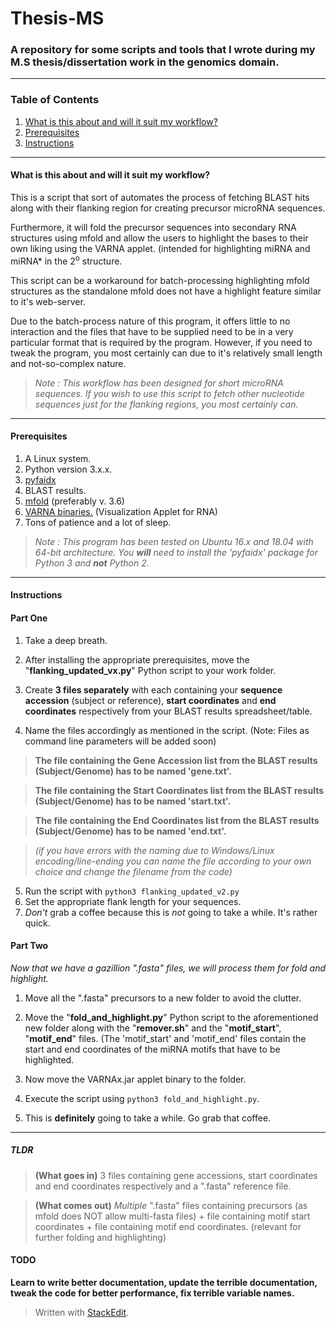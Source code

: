 
# Thesis-MS
### A repository for some scripts and tools that I wrote during my M.S thesis/dissertation work in the genomics domain.
---
### Table of Contents

1. [What is this about and will it suit my workflow?](#what-is-this-about-and-will-it-suit-my-workflow)
2. [Prerequisites](#prerequisites)
3. [Instructions](#instructions)
---
#### What is this about and will it suit my workflow?
 This is a script that sort of automates the process of fetching BLAST hits along with their flanking region for creating precursor microRNA sequences. 

Furthermore, it will fold the precursor sequences into secondary RNA structures using mfold and allow the users to highlight the bases to their own liking using the VARNA applet. (intended for highlighting miRNA and miRNA* in the 2<sup>o</sup> structure.

This script can be a workaround for batch-processing highlighting mfold structures as the standalone mfold does not have a highlight feature similar to it's web-server.

Due to the batch-process nature of this program, it offers little to no interaction and the files that have to be supplied need to be in a very particular format that is required by the program. However, if you need to tweak the program, you most certainly can due to it's relatively small length and not-so-complex nature.

> *Note : This workflow has been designed for short microRNA sequences. If you wish to use this script to fetch other nucleotide sequences just for the flanking regions, you most certainly can.* 

---
#### Prerequisites

1. A Linux system.
2. Python version 3.x.x.
3. [pyfaidx](https://pythonhosted.org/pyfaidx/#installation)
4. BLAST results.
5. [mfold](http://unafold.rna.albany.edu/?q=mfold/download-mfold) (preferably v. 3.6)
6. [VARNA binaries.](http://varna.lri.fr/index.php?lang=en&page=downloads&css=varna) (Visualization Applet for RNA)
7. Tons of patience and a lot of sleep.

> *Note : This program has been tested on Ubuntu 16.x and 18.04 with 64-bit architecture. You __will__ need to install the 'pyfaidx' package for Python 3 and **not** Python 2.* 

---
#### Instructions
#### Part One
1. Take a deep breath.

2. After installing the appropriate prerequisites, move the "**flanking_updated_vx.py**" Python script to your work folder.

3. Create **3 files separately** with each containing your **sequence accession** (subject or reference), **start coordinates** and **end coordinates** respectively from your BLAST results spreadsheet/table.

4. Name the files accordingly as mentioned in the script. (Note: Files as command line parameters will be added soon)
> **The file containing the Gene Accession list from the BLAST results (Subject/Genome) has to be named 'gene.txt'.**

> **The file containing the Start Coordinates list from the BLAST results (Subject/Genome) has to be named 'start.txt'.** 

>**The file containing the End Coordinates list from the BLAST results (Subject/Genome) has to be named 'end.txt'.** 

>*(if you have errors with the naming due to Windows/Linux encoding/line-ending you can name the file according to your own choice and change the filename from the code)*  

5. Run the script with 
`python3 flanking_updated_v2.py`
6. Set the appropriate flank length for your sequences.
7. *Don't* grab a coffee because this is *not* going to take a while. It's rather quick.
#### Part Two
_Now that we have a gazillion ".fasta" files, we will process them for fold and highlight._
1. Move all the ".fasta" precursors to a new folder to avoid the clutter.

2. Move the "**fold_and_highlight.py**" Python script to the aforementioned new folder along with the "**remover.sh**" and the "**motif_start**", "**motif_end**" files. (The 'motif_start' and 'motif_end' files contain the start and end coordinates of the miRNA motifs that have to be highlighted.

3. Now move the VARNAx.jar applet binary to the folder.

4. Execute the script using `python3 fold_and_highlight.py`.

5. This is **definitely** going to take a while. Go grab that coffee.
---
##### TLDR
> **(What goes in)** 3 files containing gene accessions, start coordinates and end coordinates respectively and a ".fasta" reference file.

> **(What comes out)** _Multiple_ ".fasta" files containing precursors (as mfold does NOT allow multi-fasta files) + file containing motif start coordinates + file containing motif end coordinates. (relevant for further folding and highlighting)

#### TODO
**Learn to write better documentation, update the terrible documentation, tweak the code for better performance, fix terrible variable names.**


> Written with [StackEdit](https://stackedit.io/).

